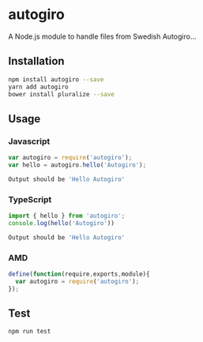 # autogiro
A Node.js module to handle files from Swedish Autogiro...
## Installation 
```sh
npm install autogiro --save
yarn add autogiro
bower install pluralize --save
```
## Usage
### Javascript
```javascript
var autogiro = require('autogiro');
var hello = autogiro.hello('Autogiro');
```
```sh
Output should be 'Hello Autogiro'
```
### TypeScript
```typescript
import { hello } from 'autogiro';
console.log(hello('Autogiro'))
```
```sh
Output should be 'Hello Autogiro'
```
### AMD
```javascript
define(function(require,exports,module){
  var autogiro = require('autogiro');
});
```
## Test 
```sh
npm run test
```